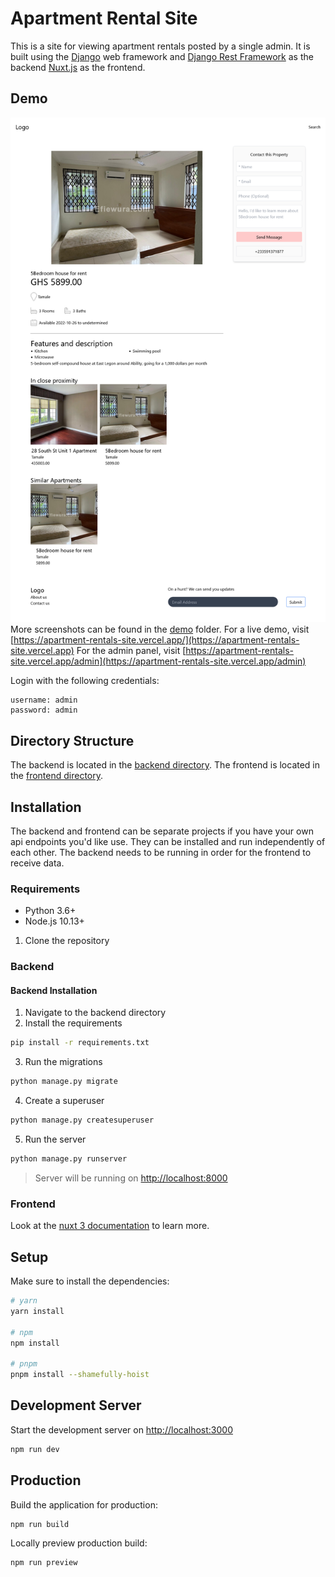 # Apartment Rental Site

This is a site for viewing apartment rentals posted by a single admin. It is built using the [Django](https://www.djangoproject.com/) web framework
and [Django Rest Framework](https://www.django-rest-framework.org/) as the backend [Nuxt.js](https://nuxtjs.org/) as the frontend.

## Demo

![Demo](/demo/apartment-rentals-3.png)
More screenshots can be found in the [demo](/demo) folder.
For a live demo, visit [https://apartment-rentals-site.vercel.app/](https://apartment-rentals-site.vercel.app)
For the admin panel, visit [https://apartment-rentals-site.vercel.app/admin](https://apartment-rentals-site.vercel.app/admin)

Login with the following credentials:

```
username: admin
password: admin
```

## Directory Structure

The backend is located in the [backend directory](/backend/). The frontend is located in the [frontend directory](/frontend/).

## Installation

The backend and frontend can be separate projects if you have your own api endpoints you'd like use. They can be installed and run independently of each other.
The backend needs to be running in order for the frontend to receive data.

### Requirements

- Python 3.6+
- Node.js 10.13+

1. Clone the repository

### Backend

#### Backend Installation

1. Navigate to the backend directory
1. Install the requirements

```bash
pip install -r requirements.txt
```

3. Run the migrations

```bash
python manage.py migrate
```

4. Create a superuser

```bash
python manage.py createsuperuser
```

5. Run the server

```bash
python manage.py runserver
```

> Server will be running on <http://localhost:8000>

### Frontend

Look at the [nuxt 3 documentation](https://v3.nuxtjs.org) to learn more.

## Setup

Make sure to install the dependencies:

```bash
# yarn
yarn install

# npm
npm install

# pnpm
pnpm install --shamefully-hoist
```

## Development Server

Start the development server on <http://localhost:3000>

```bash
npm run dev
```

## Production

Build the application for production:

```bash
npm run build
```

Locally preview production build:

```bash
npm run preview
```
